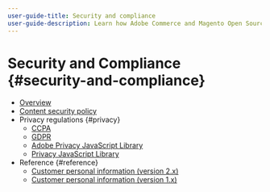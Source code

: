 ```yaml
---
user-guide-title: Security and compliance
user-guide-description: Learn how Adobe Commerce and Magento Open Source merchants are responsible for maintaining a secure environment and meeting the legal requirements and best practices for online merchants in their jurisdiction.
---
```


# Security and Compliance {#security-and-compliance}

- [Overview](overview.md)
- [Content security policy](content-security-policy.md)
- Privacy regulations {#privacy}
  - [CCPA](privacy/ccpa.md)
  - [GDPR](privacy/gdpr.md)
  - [Adobe Privacy JavaScript Library](privacy/adobe-javascript-library.md)
  - [Privacy JavaScript Library](privacy/javascript-library.md)
- Reference {#reference}
  - [Customer personal information (version 2.x)](privacy/data-m2.md)
  - [Customer personal information (version 1.x)](privacy/data-m1.md)
